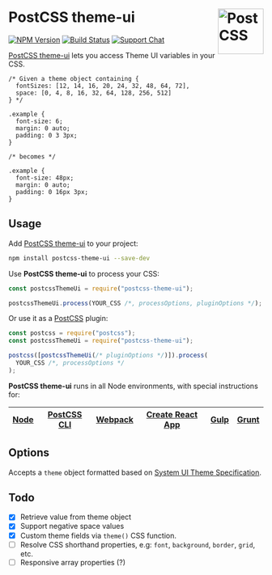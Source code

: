 # PostCSS theme-ui [<img src="https://postcss.github.io/postcss/logo.svg" alt="PostCSS" width="90" height="90" align="right">][postcss]

[![NPM Version][npm-img]][npm-url]
[![Build Status][cli-img]][cli-url]
[![Support Chat][git-img]][git-url]

[PostCSS theme-ui] lets you access Theme UI variables in your CSS.

```pcss
/* Given a theme object containing {
  fontSizes: [12, 14, 16, 20, 24, 32, 48, 64, 72],
  space: [0, 4, 8, 16, 32, 64, 128, 256, 512]
} */

.example {
  font-size: 6;
  margin: 0 auto;
  padding: 0 3 3px;
}

/* becomes */

.example {
  font-size: 48px;
  margin: 0 auto;
  padding: 0 16px 3px;
}
```

## Usage

Add [PostCSS theme-ui] to your project:

```bash
npm install postcss-theme-ui --save-dev
```

Use **PostCSS theme-ui** to process your CSS:

```js
const postcssThemeUi = require("postcss-theme-ui");

postcssThemeUi.process(YOUR_CSS /*, processOptions, pluginOptions */);
```

Or use it as a [PostCSS] plugin:

```js
const postcss = require("postcss");
const postcssThemeUi = require("postcss-theme-ui");

postcss([postcssThemeUi(/* pluginOptions */)]).process(
  YOUR_CSS /*, processOptions */
);
```

**PostCSS theme-ui** runs in all Node environments, with special instructions for:

| [Node](INSTALL.md#node) | [PostCSS CLI](INSTALL.md#postcss-cli) | [Webpack](INSTALL.md#webpack) | [Create React App](INSTALL.md#create-react-app) | [Gulp](INSTALL.md#gulp) | [Grunt](INSTALL.md#grunt) |
| ----------------------- | ------------------------------------- | ----------------------------- | ----------------------------------------------- | ----------------------- | ------------------------- |


## Options

Accepts a `theme` object formatted based on [System UI Theme Specification](https://system-ui.com/theme/).

## Todo

- [x] Retrieve value from theme object
- [x] Support negative space values
- [x] Custom theme fields via `theme()` CSS function.
- [ ] Resolve CSS shorthand properties, e.g: `font`, `background`, `border`, `grid`, etc.
- [ ] Responsive array properties (?)

[cli-img]: https://img.shields.io/travis/nelonoel/postcss-theme-ui/master.svg
[cli-url]: https://travis-ci.org/nelonoel/postcss-theme-ui
[git-img]: https://img.shields.io/badge/support-chat-blue.svg
[git-url]: https://gitter.im/postcss/postcss
[npm-img]: https://img.shields.io/npm/v/postcss-theme-ui.svg
[npm-url]: https://www.npmjs.com/package/postcss-theme-ui
[postcss]: https://github.com/postcss/postcss
[postcss theme-ui]: https://github.com/nelonoel/postcss-theme-ui
